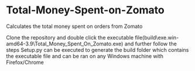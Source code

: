 # Total-Money-Spent-on-Zomato
Calculates the total money spent on orders from Zomato

Clone the repository and double click the executable file(build\exe.win-amd64-3.9\Total_Money_Spent_On_Zomato.exe) and further follow the steps
Setup.py can be executed to generate the build folder which contains the executable file and can be ran on any Windows machine with Firefox/Chrome
